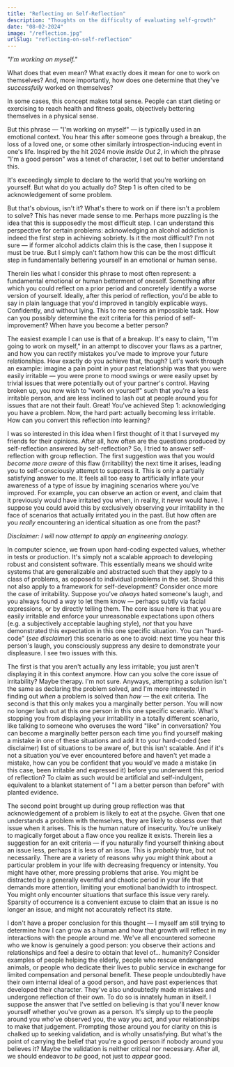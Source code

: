 ```yaml
---
title: "Reflecting on Self-Reflection"
description: "Thoughts on the difficulty of evaluating self-growth"
date: "08-02-2024"
image: "/reflection.jpg"
urlSlug: "reflecting-on-self-reflection"
---
```


*"I'm working on myself."*

What does that even mean? What exactly does it mean for one to work on themselves? And, more importantly, how does one determine that they've *successfully* worked on themselves?

In some cases, this concept makes total sense. People can start dieting or exercising to reach health and fitness goals, objectively bettering themselves in a physical sense.

But this phrase — "I'm working on myself" — is typically used in an emotional context. You hear this after someone goes through a breakup, the loss of a loved one, or some other similarly introspection-inducing event in one's life. Inspired by the hit 2024 movie *Inside Out 2*, in which the phrase "I'm a good person" was a tenet of character, I set out to better understand this.

It's exceedingly simple to declare to the world that you're working on yourself. But what do you actually do? Step 1 is often cited to be acknowledgement of some problem.

But that's obvious, isn't it? What's there to work on if there isn't a problem to solve? This has never made sense to me. Perhaps more puzzling is the idea that this is supposedly the most difficult step. I can understand this perspective for certain problems: acknowledging an alcohol addiction is indeed the first step in achieving sobriety. Is it the most difficult? I'm not sure — if former alcohol addicts claim this is the case, then I suppose it must be true. But I simply can't fathom how this can be the most difficult step in fundamentally bettering yourself in an emotional or human sense.

Therein lies what I consider this phrase to most often represent: a fundamental emotional or human betterment of oneself. Something after which you could reflect on a prior period and concretely identify a worse version of yourself. Ideally, after this period of reflection, you'd be able to say in plain language that you'd improved in tangibly explicable ways. Confidently, and without lying. This to me seems an impossible task. How can you possibly determine the exit criteria for this period of self-improvement? When have you become a better person?

The easiest example I can use is that of a breakup. It's easy to claim, "I'm going to work on myself," in an attempt to discover your flaws as a partner, and how you can rectify mistakes you've made to improve your future relationships. How exactly do you achieve that, though? Let's work through an example: imagine a pain point in your past relationship was that you were easily irritable — you were prone to mood swings or were easily upset by trivial issues that were potentially out of your partner's control. Having broken up, you now wish to "work on yourself" such that you're a less irritable person, and are less inclined to lash out at people around you for issues that are not their fault. Great! You've achieved Step 1: acknowledging you have a problem. Now, the hard part: actually becoming less irritable. How can you convert this reflection into learning?

I was so interested in this idea when I first thought of it that I surveyed my friends for their opinions. After all, how often are the questions produced by self-reflection answered by self-reflection? So, I tried to answer self-reflection with group reflection. The first suggestion was that you would *become more aware* of this flaw (irritability) the next time it arises, leading you to self-consciously attempt to suppress it. This is only a partially satisfying answer to me. It feels all too easy to artificially inflate your awareness of a type of issue by imagining scenarios where you've improved. For example, you can observe an action or event, and claim that it previously would have irritated you when, in reality, it never would have. I suppose you could avoid this by exclusively observing your irritability in the face of scenarios that actually irritated you in the past. But how often are you *really* encountering an identical situation as one from the past?

*Disclaimer: I will now attempt to apply an engineering analogy.*

In computer science, we frown upon hard-coding expected values, whether in tests or production. It's simply not a scalable approach to developing robust and consistent software. This essentially means we should write systems that are generalizable and abstracted such that they apply to a class of problems, as opposed to individual problems in the set. Should this not also apply to a framework for self-development? Consider once more the case of irritability. Suppose you've *always* hated someone's laugh, and you always found a way to let them know — perhaps subtly via facial expressions, or by directly telling them. The core issue here is that you are easily irritable and enforce your unreasonable expectations upon others (e.g. a subjectively acceptable laughing style), *not* that you have demonstrated this expectation in this one specific situation. You can "hard-code" (*see disclaimer*) this scenario as one to avoid: next time you hear this person's laugh, you consciously suppress any desire to demonstrate your displeasure. I see two issues with this.

The first is that you aren't actually any less irritable; you just aren't displaying it in this context anymore. How can you solve the core issue of irritability? Maybe therapy. I'm not sure. Anyways, attempting a solution isn't the same as declaring the problem solved, and I'm more interested in finding out *when* a problem is solved than *how* — the exit criteria. The second is that this only makes you a marginally better person. You will now no longer lash out at this one person in this one specific scenario. What's stopping you from displaying your irritability in a totally different scenario, like talking to someone who overuses the word "like" in conversation? You can become a marginally better person each time you find yourself making a mistake in one of these situations and add it to your hard-coded (see disclaimer) list of situations to be aware of, but this isn't scalable. And if it's not a situation you've ever encountered before and haven't yet made a mistake, how can you be confident that you would've made a mistake (in this case, been irritable and expressed it) before you underwent this period of reflection? To claim as such would be artificial and self-indulgent, equivalent to a blanket statement of "I am a better person than before" with planted evidence.

The second point brought up during group reflection was that acknowledgement of a problem is likely to eat at the psyche. Given that one understands a problem with themselves, they are likely to obsess over that issue when it arises. This is the human nature of insecurity. You're unlikely to magically forget about a flaw once you realize it exists. Therein lies a suggestion for an exit criteria — if you naturally find yourself thinking about an issue less, perhaps it is less of an issue. This is *probably* true, but not necessarily. There are a variety of reasons why you might think about a particular problem in your life with decreasing frequency or intensity. You might have other, more pressing problems that arise. You might be distracted by a generally eventful and chaotic period in your life that demands more attention, limiting your emotional bandwidth to introspect. You might only encounter situations that surface this issue very rarely. Sparsity of occurrence is a convenient excuse to claim that an issue is no longer an issue, and might not accurately reflect its state.

I don't have a proper conclusion for this thought — I myself am still trying to determine how I can grow as a human and how that growth will reflect in my interactions with the people around me. We've all encountered someone who we know is genuinely a good person: you observe their actions and relationships and feel a desire to obtain that level of... humanity? Consider examples of people helping the elderly, people who rescue endangered animals, or people who dedicate their lives to public service in exchange for limited compensation and personal benefit. These people undoubtedly have their own internal ideal of a good person, and have past experiences that developed their character. They've also undoubtedly made mistakes and undergone reflection of their own. To do so is innately human in itself. I suppose the answer that I've settled on believing is that you'll never know yourself whether you've grown as a person. It's simply up to the people around you who've observed you, the way you act, and your relationships to make that judgement. Prompting those around you for clarity on this is chalked up to seeking validation, and is wholly unsatisfying. But what's the point of carrying the belief that you're a good person if nobody around you believes it? Maybe the validation is neither critical nor necessary. After all, we should endeavor to *be* good, not just to *appear* good. 
